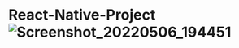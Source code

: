 # React-Native-Project![Screenshot_20220506_194451](https://user-images.githubusercontent.com/60547236/167176495-39824178-b042-4557-aa4c-d6f365b2d926.png)
